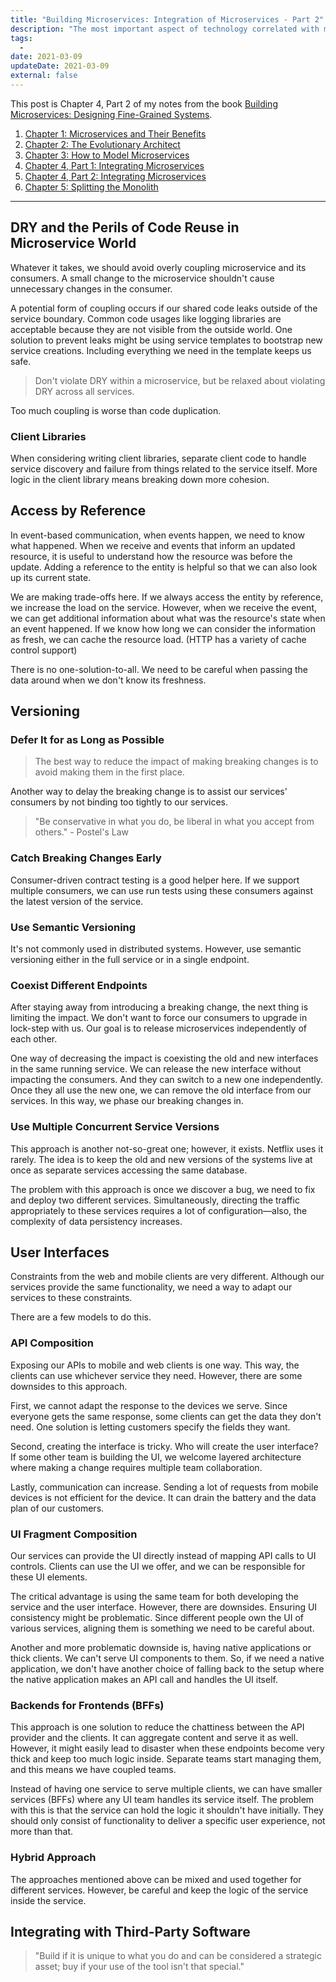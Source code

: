 ```yaml
---
title: "Building Microservices: Integration of Microservices - Part 2"
description: "The most important aspect of technology correlated with microservices is integration. When we get it right, microservices are autonomous and independent. If we get it wrong, the risk of catastrophe increases."
tags:
  -
date: 2021-03-09
updateDate: 2021-03-09
external: false
---
```


This post is Chapter 4, Part 2 of my notes from the book [Building Microservices: Designing Fine-Grained Systems](https://samnewman.io/books/building_microservices/).

1. [Chapter 1: Microservices and Their Benefits](/books/microservices-and-their-benefits/)
2. [Chapter 2: The Evolutionary Architect](/books/the-evolutionary-architect/)
3. [Chapter 3: How to Model Microservices](/books/how-to-model-microservices/)
4. [Chapter 4, Part 1: Integrating Microservices](/books/integrating-microservices-part-1/)
5. [Chapter 4, Part 2: Integrating Microservices](/books/integrating-microservices-part-2/)
6. [Chapter 5: Splitting the Monolith](/books/splitting-the-monolith/)

---

## DRY and the Perils of Code Reuse in Microservice World

Whatever it takes, we should avoid overly coupling microservice and its consumers. A small change to the microservice shouldn't cause unnecessary changes in the consumer.

A potential form of coupling occurs if our shared code leaks outside of the service boundary. Common code usages like logging libraries are acceptable because they are not visible from the outside world. One solution to prevent leaks might be using service templates to bootstrap new service creations. Including everything we need in the template keeps us safe.

> Don't violate DRY within a microservice, but be relaxed about violating DRY across all services.

Too much coupling is worse than code duplication.

### Client Libraries

When considering writing client libraries, separate client code to handle service discovery and failure from things related to the service itself. More logic in the client library means breaking down more cohesion.

## Access by Reference

In event-based communication, when events happen, we need to know what happened. When we receive and events that inform an updated resource, it is useful to understand how the resource was before the update. Adding a reference to the entity is helpful so that we can also look up its current state.

We are making trade-offs here. If we always access the entity by reference, we increase the load on the service. However, when we receive the event, we can get additional information about what was the resource's state when an event happened. If we know how long we can consider the information as fresh, we can cache the resource load. (HTTP has a variety of cache control support)

There is no one-solution-to-all. We need to be careful when passing the data around when we don't know its freshness.

## Versioning

### Defer It for as Long as Possible

> The best way to reduce the impact of making breaking changes is to avoid making them in the first place.

Another way to delay the breaking change is to assist our services' consumers by not binding too tightly to our services.

> "Be conservative in what you do, be liberal in what you accept from others." - Postel's Law

### Catch Breaking Changes Early

Consumer-driven contract testing is a good helper here. If we support multiple consumers, we can use run tests using these consumers against the latest version of the service.

### Use Semantic Versioning

It's not commonly used in distributed systems. However, use semantic versioning either in the full service or in a single endpoint.

### Coexist Different Endpoints

After staying away from introducing a breaking change, the next thing is limiting the impact. We don't want to force our consumers to upgrade in lock-step with us. Our goal is to release microservices independently of each other.

One way of decreasing the impact is coexisting the old and new interfaces in the same running service. We can release the new interface without impacting the consumers. And they can switch to a new one independently. Once they all use the new one, we can remove the old interface from our services. In this way, we phase our breaking changes in.

### Use Multiple Concurrent Service Versions

This approach is another not-so-great one; however, it exists. Netflix uses it rarely. The idea is to keep the old and new versions of the systems live at once as separate services accessing the same database.

The problem with this approach is once we discover a bug, we need to fix and deploy two different services. Simultaneously, directing the traffic appropriately to these services requires a lot of configuration—also, the complexity of data persistency increases.

## User Interfaces

Constraints from the web and mobile clients are very different. Although our services provide the same functionality, we need a way to adapt our services to these constraints.

There are a few models to do this.

### API Composition

Exposing our APIs to mobile and web clients is one way. This way, the clients can use whichever service they need. However, there are some downsides to this approach.

First, we cannot adapt the response to the devices we serve. Since everyone gets the same response, some clients can get the data they don't need. One solution is letting customers specify the fields they want.

Second, creating the interface is tricky. Who will create the user interface? If some other team is building the UI, we welcome layered architecture where making a change requires multiple team collaboration.

Lastly, communication can increase. Sending a lot of requests from mobile devices is not efficient for the device. It can drain the battery and the data plan of our customers.

### UI Fragment Composition

Our services can provide the UI directly instead of mapping API calls to UI controls. Clients can use the UI we offer, and we can be responsible for these UI elements.

The critical advantage is using the same team for both developing the service and the user interface. However, there are downsides. Ensuring UI consistency might be problematic. Since different people own the UI of various services, aligning them is something we need to be careful about.

Another and more problematic downside is, having native applications or thick clients. We can't serve UI components to them. So, if we need a native application, we don't have another choice of falling back to the setup where the native application makes an API call and handles the UI itself.

### Backends for Frontends (BFFs)

This approach is one solution to reduce the chattiness between the API provider and the clients. It can aggregate content and serve it as well. However, it might easily lead to disaster when these endpoints become very thick and keep too much logic inside. Separate teams start managing them, and this means we have coupled teams.

Instead of having one service to serve multiple clients, we can have smaller services (BFFs) where any UI team handles its service itself. The problem with this is that the service can hold the logic it shouldn't have initially. They should only consist of functionality to deliver a specific user experience, not more than that.

### Hybrid Approach

The approaches mentioned above can be mixed and used together for different services. However, be careful and keep the logic of the service inside the service.

## Integrating with Third-Party Software

> "Build if it is unique to what you do and can be considered a strategic asset; buy if your use of the tool isn't that special."
